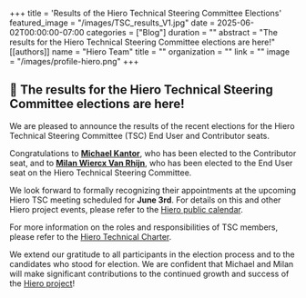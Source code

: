 
+++
title = 'Results of the Hiero Technical Steering Committee Elections'
featured_image = "/images/TSC_results_V1.jpg"
date = 2025-06-02T00:00:00-07:00
categories = ["Blog"]
duration = ""
abstract = "The results for the Hiero Technical Steering Committee elections are here!"
[[authors]]
name = "Hiero Team"
title = ""
organization = ""
link = ""
image = "/images/profile-hiero.png"
+++

## 📣 The results for the Hiero Technical Steering Committee elections are here!

We are pleased to announce the results of the recent elections for the Hiero Technical Steering Committee (TSC) End User and Contributor seats.

Congratulations to [**Michael Kantor**](https://github.com/kantorcodes), who has been elected to the Contributor seat, and to [**Milan Wiercx Van Rhijn**](https://github.com/MilanWR), who has been elected to the End User seat on the Hiero Technical Steering Committee.

We look forward to formally recognizing their appointments at the upcoming Hiero TSC meeting scheduled for **June 3rd**. For details on this and other Hiero project events, please refer to the [Hiero public calendar](https://zoom-lfx.platform.linuxfoundation.org/meetings/hiero?view=week).

For more information on the roles and responsibilities of TSC members, please refer to the [Hiero Technical Charter](https://github.com/hiero-ledger/hiero/blob/main/technical-charter.md).

We extend our gratitude to all participants in the election process and to the candidates who stood for election. We are confident that Michael and Milan will make significant contributions to the continued growth and success of the [Hiero project](https://github.com/hiero-ledger)! 
